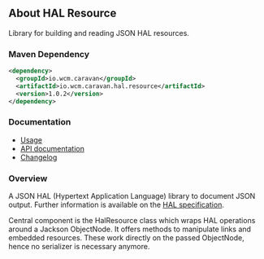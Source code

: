 ## About HAL Resource

Library for building and reading JSON HAL resources.


### Maven Dependency

```xml
<dependency>
  <groupId>io.wcm.caravan</groupId>
  <artifactId>io.wcm.caravan.hal.resource</artifactId>
  <version>1.0.2</version>
</dependency>
```

### Documentation

* [Usage][usage]
* [API documentation][apidocs]
* [Changelog][changelog]


[usage]: usage.html
[apidocs]: apidocs/
[changelog]: changes-report.html


### Overview

A JSON HAL (Hypertext Application Language) library to document JSON output. Further information is available on the [HAL specification](http://stateless.co/hal_specification.html).

Central component is the HalResource class which wraps HAL operations around a Jackson ObjectNode. It offers methods to manipulate links and embedded resources. These work directly on the passed ObjectNode, hence no serializer is necessary anymore.
